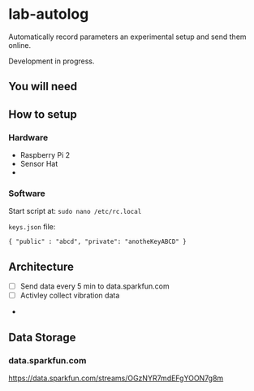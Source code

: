 # lab-autolog

Automatically record parameters an experimental setup and send them online. 

Development in progress. 

## You will need

## How to setup

### Hardware
 - Raspberry Pi 2
 - Sensor Hat
 - 

### Software

Start script at: `sudo nano /etc/rc.local`

`keys.json` file:

    { "public" : "abcd", "private": "anotheKeyABCD" }

## Architecture

 - [ ] Send data every 5 min to data.sparkfun.com
 - [ ] Activley collect vibration data 
 - 



## Data Storage

### data.sparkfun.com


https://data.sparkfun.com/streams/OGzNYR7mdEFgYOON7g8m


